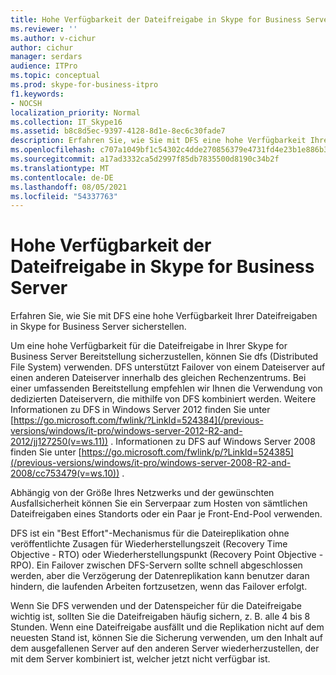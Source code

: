 ```yaml
---
title: Hohe Verfügbarkeit der Dateifreigabe in Skype for Business Server
ms.reviewer: ''
ms.author: v-cichur
author: cichur
manager: serdars
audience: ITPro
ms.topic: conceptual
ms.prod: skype-for-business-itpro
f1.keywords:
- NOCSH
localization_priority: Normal
ms.collection: IT_Skype16
ms.assetid: b8c8d5ec-9397-4128-8d1e-8ec6c30fade7
description: Erfahren Sie, wie Sie mit DFS eine hohe Verfügbarkeit Ihrer Dateifreigaben in Skype for Business Server sicherstellen.
ms.openlocfilehash: c707a1049bf1c54302c4dde270856379e4731fd4e23b1e886b3144445b4e2aaf
ms.sourcegitcommit: a17ad3332ca5d2997f85db7835500d8190c34b2f
ms.translationtype: MT
ms.contentlocale: de-DE
ms.lasthandoff: 08/05/2021
ms.locfileid: "54337763"
---
```

# <a name="file-sharing-high-availability-in-skype-for-business-server"></a>Hohe Verfügbarkeit der Dateifreigabe in Skype for Business Server
 
Erfahren Sie, wie Sie mit DFS eine hohe Verfügbarkeit Ihrer Dateifreigaben in Skype for Business Server sicherstellen.
  
Um eine hohe Verfügbarkeit für die Dateifreigabe in Ihrer Skype for Business Server Bereitstellung sicherzustellen, können Sie dfs (Distributed File System) verwenden. DFS unterstützt Failover von einem Dateiserver auf einen anderen Dateiserver innerhalb des gleichen Rechenzentrums. Bei einer umfassenden Bereitstellung empfehlen wir Ihnen die Verwendung von dedizierten Dateiservern, die mithilfe von DFS kombiniert werden. Weitere Informationen zu DFS in Windows Server 2012 finden Sie unter [https://go.microsoft.com/fwlink/?LinkId=524384](/previous-versions/windows/it-pro/windows-server-2012-R2-and-2012/jj127250(v=ws.11)) . Informationen zu DFS auf Windows Server 2008 finden Sie unter [https://go.microsoft.com/fwlink/p/?LinkId=524385](/previous-versions/windows/it-pro/windows-server-2008-R2-and-2008/cc753479(v=ws.10)) .
  
Abhängig von der Größe Ihres Netzwerks und der gewünschten Ausfallsicherheit können Sie ein Serverpaar zum Hosten von sämtlichen Dateifreigaben eines Standorts oder ein Paar je Front-End-Pool verwenden.
  
DFS ist ein "Best Effort"-Mechanismus für die Dateireplikation ohne veröffentlichte Zusagen für Wiederherstellungszeit (Recovery Time Objective - RTO) oder Wiederherstellungspunkt (Recovery Point Objective - RPO). Ein Failover zwischen DFS-Servern sollte schnell abgeschlossen werden, aber die Verzögerung der Datenreplikation kann benutzer daran hindern, die laufenden Arbeiten fortzusetzen, wenn das Failover erfolgt.
  
Wenn Sie DFS verwenden und der Datenspeicher für die Dateifreigabe wichtig ist, sollten Sie die Dateifreigaben häufig sichern, z. B. alle 4 bis 8 Stunden. Wenn eine Dateifreigabe ausfällt und die Replikation nicht auf dem neuesten Stand ist, können Sie die Sicherung verwenden, um den Inhalt auf dem ausgefallenen Server auf den anderen Server wiederherzustellen, der mit dem Server kombiniert ist, welcher jetzt nicht verfügbar ist.
